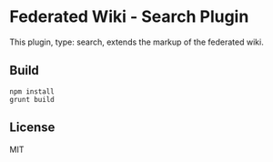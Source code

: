 # Federated Wiki - Search Plugin

This plugin, type: search, extends the markup of the federated wiki.

## Build

    npm install
    grunt build

## License

MIT

